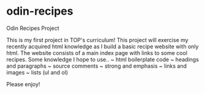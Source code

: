 # odin-recipes
Odin Recipes Project

This is my first project in TOP's curriculum! This project will exercise my recently acquired html knowledge as I build a basic recipe website with only html.
The website consists of a main index page with links to some cool recipes. Some knowledge I hope to use..
~ html boilerplate code
~ headings and paragraphs
~ source comments
~ strong and emphasis
~ links and images
~ lists (ul and ol)

Please enjoy!